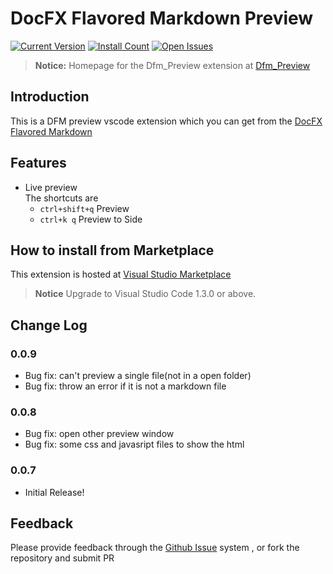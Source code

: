 DocFX Flavored Markdown Preview
==========================================

[![Current Version](http://vsmarketplacebadge.apphb.com/version/928pjy.DfmPreview.svg)](http://marketplace.visualstudio.com/items?itemName=928pjy.DfmPreview)
[![Install Count](http://vsmarketplacebadge.apphb.com/installs/928pjy.DfmPreview.svg)](https://marketplace.visualstudio.com/items?itemName=928pjy.DfmPreview)
[![Open Issues](http://vsmarketplacebadge.apphb.com/rating/928pjy.DfmPreview.svg) ](https://marketplace.visualstudio.com/items?itemName=928pjy.DfmPreview)
> **Notice:** Homepage for the Dfm_Preview extension at [Dfm_Preview](https://github.com/928PJY/Dfm_preview)

## Introduction
This is a DFM preview vscode extension which you can get from the [DocFX Flavored Markdown](http://dotnet.github.io/docfx/spec/docfx_flavored_markdown.html)

## Features
- Live preview   
  The shortcuts are
    - `ctrl+shift+q`    Preview
    - `ctrl+k q`        Preview to Side
 
## How to install from Marketplace
This extension is hosted at [Visual Studio Marketplace](http://marketplace.visualstudio.com/items?itemName=928pjy.DfmPreview)
> **Notice** Upgrade to Visual Studio Code 1.3.0 or above.

## Change Log
### 0.0.9
* Bug fix: can't preview a single file(not in a open folder)
* Bug fix: throw an error if it is not a markdown file

### 0.0.8
* Bug fix: open other preview window
* Bug fix: some css and javasript files to show the html


### 0.0.7
* Initial Release!

## Feedback 
Please provide feedback through the [Github Issue](https://github.com/928PJY/Dfm_preview/issues) system , or fork the repository and submit PR


